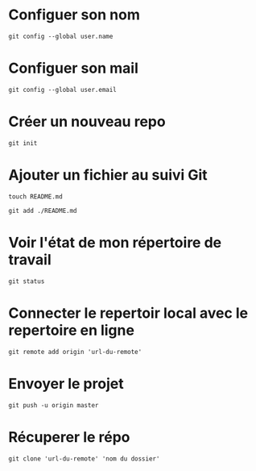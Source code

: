 # Configuer son nom 
````
git config --global user.name
````

# Configuer son mail 
````
git config --global user.email
````

# Créer un nouveau repo
```
git init
```

# Ajouter un fichier au suivi Git
````
touch README.md
````

````
git add ./README.md
````

# Voir l'état de mon répertoire de travail
````
git status
````

# Connecter le repertoir local avec le repertoire en ligne
````
git remote add origin 'url-du-remote'
````

# Envoyer le projet 
````
git push -u origin master
````

# Récuperer le répo
````
git clone 'url-du-remote' 'nom du dossier'
````
